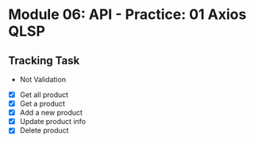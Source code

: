 # Module 06: API - Practice: 01 Axios QLSP

## Tracking Task

- Not Validation
- [x] Get all product
- [x] Get a product
- [x] Add a new product
- [x] Update product info
- [x] Delete  product
